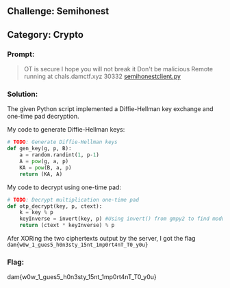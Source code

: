 ## Challenge: Semihonest
## Category: Crypto

### Prompt:
> OT is secure I hope you will not break it Don't be malicious
> Remote running at chals.damctf.xyz 30332
[semihonestclient.py](https://github.com/cbates8/CTF-Writeups/blob/main/damCTF%202020/Crypto%20-%20Semihonest/ORIGINAL_semihonestclient.py)

### Solution:
The given Python script implemented a Diffie-Hellman key exchange and one-time pad decryption.

My code to generate Diffie-Hellman keys:

```python
# TODO: Generate Diffie-Hellman keys
def gen_key(g, p, B):
    a = random.randint(1, p-1)
    A = pow(g, a, p)
    KA = pow(B, a, p)
    return (KA, A)

```

My code to decrypt using one-time pad:

```python
# TODO: Decrypt multiplication one-time pad
def otp_decrypt(key, p, ctext):
    k = key % p
    keyInverse = invert(key, p) #Using invert() from gmpy2 to find modular inverse
    return (ctext * keyInverse) % p
```

Afer XORing the two ciphertexts output by the server, I got the flag `dam{w0w_1_gues5_h0n3sty_15nt_1mp0rt4nT_T0_y0u}`

### Flag:
dam{w0w_1_gues5_h0n3sty_15nt_1mp0rt4nT_T0_y0u}
